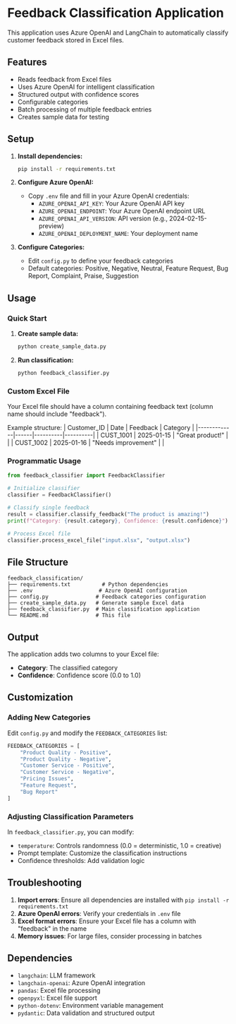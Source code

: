 # Feedback Classification Application

This application uses Azure OpenAI and LangChain to automatically classify customer feedback stored in Excel files.

## Features

- Reads feedback from Excel files
- Uses Azure OpenAI for intelligent classification
- Structured output with confidence scores
- Configurable categories
- Batch processing of multiple feedback entries
- Creates sample data for testing

## Setup

1. **Install dependencies:**
   ```bash
   pip install -r requirements.txt
   ```

2. **Configure Azure OpenAI:**
   - Copy `.env` file and fill in your Azure OpenAI credentials:
     - `AZURE_OPENAI_API_KEY`: Your Azure OpenAI API key
     - `AZURE_OPENAI_ENDPOINT`: Your Azure OpenAI endpoint URL
     - `AZURE_OPENAI_API_VERSION`: API version (e.g., 2024-02-15-preview)
     - `AZURE_OPENAI_DEPLOYMENT_NAME`: Your deployment name

3. **Configure Categories:**
   - Edit `config.py` to define your feedback categories
   - Default categories: Positive, Negative, Neutral, Feature Request, Bug Report, Complaint, Praise, Suggestion

## Usage

### Quick Start

1. **Create sample data:**
   ```bash
   python create_sample_data.py
   ```

2. **Run classification:**
   ```bash
   python feedback_classifier.py
   ```

### Custom Excel File

Your Excel file should have a column containing feedback text (column name should include "feedback").

Example structure:
| Customer_ID | Date | Feedback | Category |
|-------------|------|----------|----------|
| CUST_1001 | 2025-01-15 | "Great product!" | |
| CUST_1002 | 2025-01-16 | "Needs improvement" | |

### Programmatic Usage

```python
from feedback_classifier import FeedbackClassifier

# Initialize classifier
classifier = FeedbackClassifier()

# Classify single feedback
result = classifier.classify_feedback("The product is amazing!")
print(f"Category: {result.category}, Confidence: {result.confidence}")

# Process Excel file
classifier.process_excel_file("input.xlsx", "output.xlsx")
```

## File Structure

```
feedback_classification/
├── requirements.txt          # Python dependencies
├── .env                     # Azure OpenAI configuration
├── config.py               # Feedback categories configuration
├── create_sample_data.py   # Generate sample Excel data
├── feedback_classifier.py  # Main classification application
└── README.md               # This file
```

## Output

The application adds two columns to your Excel file:
- **Category**: The classified category
- **Confidence**: Confidence score (0.0 to 1.0)

## Customization

### Adding New Categories

Edit `config.py` and modify the `FEEDBACK_CATEGORIES` list:

```python
FEEDBACK_CATEGORIES = [
    "Product Quality - Positive",
    "Product Quality - Negative", 
    "Customer Service - Positive",
    "Customer Service - Negative",
    "Pricing Issues",
    "Feature Request",
    "Bug Report"
]
```

### Adjusting Classification Parameters

In `feedback_classifier.py`, you can modify:
- `temperature`: Controls randomness (0.0 = deterministic, 1.0 = creative)
- Prompt template: Customize the classification instructions
- Confidence thresholds: Add validation logic

## Troubleshooting

1. **Import errors**: Ensure all dependencies are installed with `pip install -r requirements.txt`
2. **Azure OpenAI errors**: Verify your credentials in `.env` file
3. **Excel format errors**: Ensure your Excel file has a column with "feedback" in the name
4. **Memory issues**: For large files, consider processing in batches

## Dependencies

- `langchain`: LLM framework
- `langchain-openai`: Azure OpenAI integration
- `pandas`: Excel file processing
- `openpyxl`: Excel file support
- `python-dotenv`: Environment variable management
- `pydantic`: Data validation and structured output
